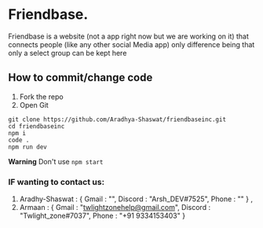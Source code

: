 # Friendbase.
Friendbase is a website (not a app right now but we are working on it) that connects people (like any other social Media app) only difference being that 
only a select group can be kept here

## How to commit/change code
1) Fork the repo
2) Open Git
```
git clone https://github.com/Aradhya-Shaswat/friendbaseinc.git
cd friendbaseinc
npm i
code .
npm run dev
```
__Warning__ Don't use `npm start`

### __IF wanting to contact us__:
  1) Aradhy-Shaswat : {
  Gmail : "",
  Discord : "Arsh_DEV#7525",
  Phone : ""
  } ,
  2) Armaan : {
  Gmail : "twlightzonehelp@gmail.com",
  Discord : "Twlight_zone#7037",
  Phone : "+91 9334153403"
  }
